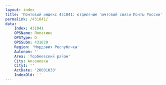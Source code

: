 ```yaml
---
layout: index
title: 'Почтовый индекс 431041: отделение почтовой связи Почты России'
permalink: /431041/
data:
    Index: 431041
    OPSName: Лопатино
    OPSType: О
    OPSSubm: 431029
    Region: 'Мордовия Республика'
    Autonom: ''
    Area: 'Торбеевский район'
    City: Аксеновка
    City1: ''
    ActDate: '20001030'
    IndexOld: ''
---
```

